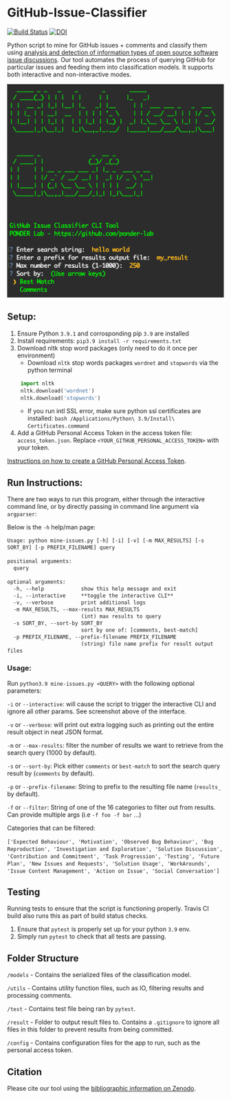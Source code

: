 # GitHub-Issue-Classifier
[![Build Status](https://www.travis-ci.com/ponder-lab/GitHub-Issue-Classifier.svg?branch=main)](https://www.travis-ci.com/ponder-lab/GitHub-Issue-Classifier) [![DOI](https://zenodo.org/badge/336956045.svg)](https://zenodo.org/badge/latestdoi/336956045)

Python script to mine for GitHub issues + comments and classify them using [analysis and detection of information types of open source software issue discussions](https://doi.org/10.1109/ICSE.2019.00058). Our tool automates the process of querying GitHub for particular issues and feeding them into classification models. It supports both interactive and non-interactive modes.

![CLI Tool Screenshot](./cli_screenshot.png)

## Setup:
1) Ensure Python `3.9.1` and corrosponding pip `3.9` are installed
2) Install requirements: `pip3.9 install -r requirements.txt`
3) Download nltk stop word packages (only need to do it once per environment)
   - Download `nltk` stop words packages `wordnet` and `stopwords` via the python terminal
   ```python
    import nltk
    nltk.download('wordnet')
    nltk.download('stopwords')
    ```
    - If you run intl SSL error, make sure python ssl certificates are installed: `bash /Applications/Python\ 3.9/Install\ Certificates.command `
4) Add a GitHub Personal Access Token in the access token file: `access_token.json`. Replace `<YOUR_GITHUB_PERSONAL_ACCESS_TOKEN>` with your token.
   
[Instructions on how to create a GitHub Personal Access Token](https://docs.github.com/en/github/authenticating-to-github/creating-a-personal-access-token).
 
## Run Instructions:

There are two ways to run this program, either through the interactive command line, or by directly passing in command line argument via `argparser`:

Below is the `-h` help/man page:
```
Usage: python mine-issues.py [-h] [-i] [-v] [-m MAX_RESULTS] [-s SORT_BY] [-p PREFIX_FILENAME] query

positional arguments:
  query

optional arguments:
  -h, --help            show this help message and exit
  -i, --interactive     **toggle the interactive CLI**
  -v, --verbose         print additional logs
  -m MAX_RESULTS, --max-results MAX_RESULTS
                        (int) max results to query
  -s SORT_BY, --sort-by SORT_BY
                        sort by one of: [comments, best-match]
  -p PREFIX_FILENAME, --prefix-filename PREFIX_FILENAME
                        (string) file name prefix for result output files
```

### Usage:
Run `python3.9 mine-issues.py <QUERY>` with the following optional parameters:

`-i` or `--interactive`: will cause the script to trigger the interactive CLI and ignore all other params. See screenshot above of the interface.

`-v` or `--verbose`: will print out extra logging such as printing out the entire result object in neat JSON format.

`-m` or `--max-results`: filter the number of results we want to retrieve from the search query (1000 by default).

`-s` or `--sort-by`: Pick either `comments` or `best-match` to sort the search query result by (`comments` by default).

`-p` or `--prefix-filename`: String to prefix to the resulting file name (`results_` by default).

`-f` or `--filter`: String<Category> of one of the 16 categories to filter out from results. Can provide multiple args (i.e `-f foo -f bar` ...)

Categories that can be filtered:

`['Expected Behaviour', 'Motivation', 'Observed Bug Behaviour', 'Bug Reproduction', 'Investigation and Exploration', 'Solution Discussion', 'Contribution and Commitment', 'Task Progression', 'Testing', 'Future Plan', 'New Issues and Requests', 'Solution Usage', 'WorkArounds', 'Issue Content Management', 'Action on Issue', 'Social Conversation']`

## Testing
Running tests to ensure that the script is functioning properly. Travis CI build also runs this as part of build status checks.
1) Ensure that `pytest` is properly set up for your python `3.9` env.
2) Simply run `pytest` to check that all tests are passing.

## Folder Structure
`/models` - Contains the serialized files of the classification model.

`/utils` - Contains utility function files, such as IO, filtering results and processing comments.

`/test` - Contains test file being ran by `pytest`.

`/result` - Folder to output result files to. Contains a `.gitignore` to ignore all files in this folder to prevent results from being committed.

`/config` - Contains configuration files for the app to run, such as the personal access token.

## Citation
Please cite our tool using the [bibliographic information on Zenodo](https://doi.org/10.5281/zenodo.4637637).
